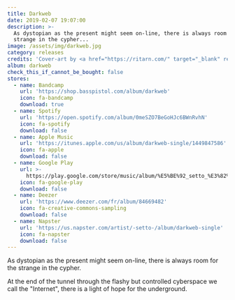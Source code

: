 ```yaml
---
title: Darkweb
date: 2019-02-07 19:07:00
description: >-
  As dystopian as the present might seem on-line, there is always room for the
  strange in the cypher...
image: /assets/img/darkweb.jpg
category: releases
credits: 'Cover-art by <a href="https://ritarn.com/" target="_blank" rel="noopener">Mattias “Ritarn” Lindström</a>'
album: darkweb
check_this_if_cannot_be_bought: false
stores:
  - name: Bandcamp
    url: 'https://shop.basspistol.com/album/darkweb'
    icon: fa-bandcamp
    download: true
  - name: Spotify
    url: 'https://open.spotify.com/album/0meSZO7BeGoHJc6BWnRvhN'
    icon: fa-spotify
    download: false
  - name: Apple Music
    url: 'https://itunes.apple.com/us/album/darkweb-single/1449847586'
    icon: fa-apple
    download: false
  - name: Google Play
    url: >-
      https://play.google.com/store/music/album/%E5%BE%92_setto_%E3%82%BB%E3%83%83%E3%83%88_Darkweb?id=Bcrzzrtj7yfcyladynit7hg4age
    icon: fa-google-play
    download: false
  - name: Deezer
    url: 'https://www.deezer.com/fr/album/84669482'
    icon: fa-creative-commons-sampling
    download: false
  - name: Napster
    url: 'https://us.napster.com/artist/-setto-/album/darkweb-single'
    icon: fa-napster
    download: false
---
```


As dystopian as the present might seem on-line, there is always room for the strange in the cypher.

At the end of the tunnel through the flashy but controlled cyberspace we call the "Internet", there is a light of hope for the underground.
